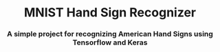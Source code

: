 <h1 align=center> MNIST Hand Sign Recognizer</h1>

<h3 align=center> A simple project for recognizing American Hand Signs using Tensorflow and Keras</h3>

